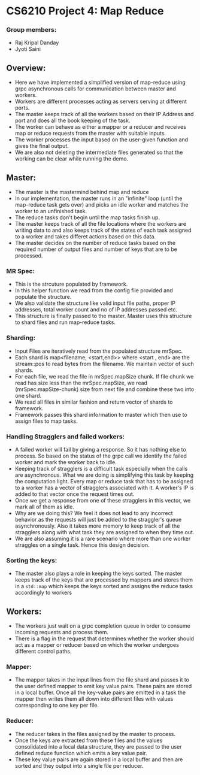 # CS6210 Project 4: Map Reduce

### Group members:

- Raj Kripal Danday
- Jyoti Saini

## Overview:

- Here we have implemented a simplified version of map-reduce using grpc asynchronous calls for communication between master and workers.
- Workers are different processes acting as servers serving at different ports.
- The master keeps track of all the workers based on their IP Address and port and does all the book keeping of the task.
- The worker can behave as either a mapper or a reducer and receives map or reduce requests from the master with suitable inputs.
- The worker processes the input based on the user-given function and gives the final output.
- We are also not deleting the intermediate files generated so that the working can be clear while running the demo.

## Master:

- The master is the mastermind behind map and reduce
- In our implementation, the master runs in an "infinite" loop (until the map-reduce task gets over) and picks an idle worker and matches the worker to an unfinished task.
- The reduce tasks don't begin until the map tasks finish up.
- The master keeps track of all the file locations where the workers are writing data to and also keeps track of the states of each task assigned to a worker and takes differet actions based on this data.
- The master decides on the number of reduce tasks based on the required number of output files and number of keys that are to be processed.

### MR Spec:
- This is the strcuture populated by framework.
- In this helper function we read from the config file provided and populate the structure.
- We also validate the structure like valid input file paths, proper IP addresses, total worker count and no of IP addresses passed etc.
- This structure is finally passed to the master. Master uses this structure to shard files and run map-reduce tasks.

### Sharding:
- Input Files are iteratively read from the populated structure mrSpec.
- Each shard is  map<filename, <start,end>> where <start , end> are the stream::pos to read bytes from the filename. We maintain vector of such shards.
- For each file, we read the file in mrSpec.mapSize chunk. If file chunk we read has size less than the mrSpec.mapSize, we read (mrSpec.mapSize-chunk) size from next file and combine these two into one shard.
- We read all files in similar fashion and return vector of shards to framework.
- Framework passes this shard information to master which then use to assign files to map tasks.

### Handling Stragglers and failed workers:

- A failed worker will fail by giving a response. So it has nothing else to process. So based on the status of the grpc call we identify the failed worker and mark the worker back to idle.
- Keeping track of stragglers is a difficult task especially when the calls are asynchronous. What we are doing is simplifying this task by keeping the computation light. Every map or reduce task that has to be assigned to a worker has a vector of stragglers associated with it. A worker's IP is added to that vector once the request times out.
- Once we get a response from one of these stragglers in this vector, we mark all of them as idle.
- Why are we doing this? We feel it does not lead to any incorrect behavior as the requests will just be added to the straggler's queue asynchronously. Also it takes more memory to keep track of all the stragglers along with what task they are assigned to when they time out.
- We are also assuming it is a rare scenario where more than one worker straggles on a single task. Hence this design decision.

### Sorting the keys:

- The master also plays a role in keeping the keys sorted. The master keeps track of the keys that are processed by mappers and stores them in a ```std::map``` which keeps the keys sorted and assigns the reduce tasks accordingly to workers

## Workers:

- The workers just wait on a grpc completion queue in order to consume incoming requests and process them.
- There is a flag in the request that determines whether the worker should act as a mapper or reducer based on which the worker undergoes different control paths.

### Mapper:

- The mapper takes in the input lines from the file shard and passes it to the user defined mapper to emit key value pairs. These pairs are stored in a local buffer. Once all the key-value pairs are emitted in a task the mapper then writes them all down into different files with values corresponding to one key per file.

### Reducer:

- The reducer takes in the files assigned by the master to process. 
- Once the keys are extracted from these files and the values consolidated into a local data structure, they are passed to the user defined reduce function which emits a key value pair.
- These key value pairs are again stored in a local buffer and then are sorted and they output into a single file per reducer.

